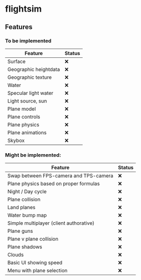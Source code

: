 # flightsim

## Features

### To be implemented

| Feature               | Status |
| --------------------- | ------ |
| Surface               | ❌      |
| Geographic heightdata | ❌      |
| Geographic texture    | ❌      |
| Water                 | ❌      |
| Specular light water  | ❌      |
| Light source, sun     | ❌      |
| Plane model           | ❌      |
| Plane controls        | ❌      |
| Plane physics         | ❌      |
| Plane animations      | ❌      |
| Skybox                | ❌      |

### Might be implemented:

| Feature                                 | Status |
| --------------------------------------- | ------ |
| Swap between FPS-camera and TPS-camera  | ❌      |
| Plane physics based on proper formulas  | ❌      |
| Night / Day cycle                       | ❌      |
| Plane collision                         | ❌      |
| Land planes                             | ❌      |
| Water bump map                          | ❌      |
| Simple multiplayer (client authorative) | ❌      |
| Plane guns                              | ❌      |
| Plane v plane collision                 | ❌      |
| Plane shadows                           | ❌      |
| Clouds                                  | ❌      |
| Basic UI showing speed                  | ❌      |
| Menu with plane selection               | ❌      |
